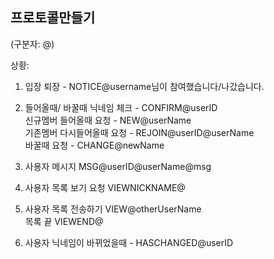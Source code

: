 ## 프로토콜만들기

(구분자: @)

상황:

1. 입장 퇴장 - NOTICE@username님이 참여했습니다/나갔습니다.

2. 들어올때/ 바꿀때 닉네임 체크 - CONFIRM@userID\
   신규멤버 들어올때 요청 - NEW@userName\
   기존멤버 다시들어올때 요청 - REJOIN@userID@userName\
   바꿀때 요청 - CHANGE@newName

3. 사용자 메시지 MSG@userID@userName@msg

4. 사용자 목록 보기 요청 VIEWNICKNAME@

5. 사용자 목록 전송하기 VIEW@otherUserName\
   목록 끝 VIEWEND@

6. 사용자 닉네임이 바뀌었을때 - HASCHANGED@userID
